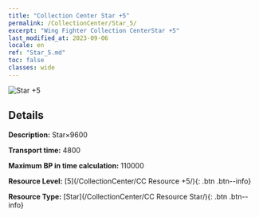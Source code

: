 ```yaml
---
title: "Collection Center Star +5"
permalink: /CollectionCenter/Star_5/
excerpt: "Wing Fighter Collection CenterStar +5"
last_modified_at: 2023-09-06
locale: en
ref: "Star_5.md"
toc: false
classes: wide
---
```



![Star +5](/images/cc/CC_Star_5.png)

## Details

  **Description:** Star×9600

  **Transport time:** 4800

  **Maximum BP in time calculation:** 110000

  **Resource Level:** [5](/CollectionCenter/CC Resource +5/){: .btn .btn--info}

  **Resource Type:** [Star](/CollectionCenter/CC Resource Star/){: .btn .btn--info}

